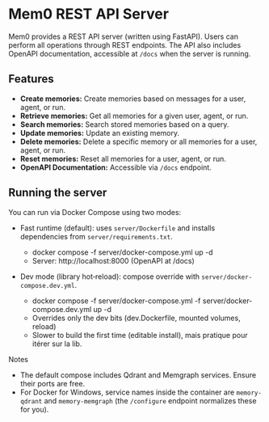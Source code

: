 # Mem0 REST API Server

Mem0 provides a REST API server (written using FastAPI). Users can perform all operations through REST endpoints. The API also includes OpenAPI documentation, accessible at `/docs` when the server is running.

## Features

- **Create memories:** Create memories based on messages for a user, agent, or run.
- **Retrieve memories:** Get all memories for a given user, agent, or run.
- **Search memories:** Search stored memories based on a query.
- **Update memories:** Update an existing memory.
- **Delete memories:** Delete a specific memory or all memories for a user, agent, or run.
- **Reset memories:** Reset all memories for a user, agent, or run.
- **OpenAPI Documentation:** Accessible via `/docs` endpoint.

## Running the server

You can run via Docker Compose using two modes:

- Fast runtime (default): uses `server/Dockerfile` and installs dependencies from `server/requirements.txt`.
  - docker compose -f server/docker-compose.yml up -d
  - Server: http://localhost:8000 (OpenAPI at /docs)

- Dev mode (library hot‑reload): compose override with `server/docker-compose.dev.yml`.
  - docker compose -f server/docker-compose.yml -f server/docker-compose.dev.yml up -d
  - Overrides only the dev bits (dev.Dockerfile, mounted volumes, reload)
  - Slower to build the first time (editable install), mais pratique pour itérer sur la lib.

Notes
- The default compose includes Qdrant and Memgraph services. Ensure their ports are free.
- For Docker for Windows, service names inside the container are `memory-qdrant` and `memory-memgraph` (the `/configure` endpoint normalizes these for you).
